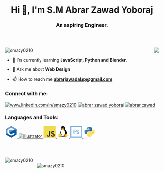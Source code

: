<h1 align="center">Hi 👋, I'm S.M Abrar Zawad Yoboraj</h1>
<h3 align="center">An aspiring Engineer.</h3>

<br><br>

<img align="right" src="https://media.giphy.com/media/2IudUHdI075HL02Pkk/giphy.gif">

<p align="left"> <img src="https://komarev.com/ghpvc/?username=smazy0210&label=Profile%20views&color=0e75b6&style=flat" alt="smazy0210" /> </p>


- 🌱 I’m currently learning **JavaScript, Python and Blender.**

- 💬 Ask me about **Web Design**

- 📫 How to reach me **abrarjawadalap@gmail.com**

<h3 align="left">Connect with me:</h3>
<p align="left">
<a href="https://linkedin.com/in/smazy0210" target="blank"><img align="center" src="https://raw.githubusercontent.com/rahuldkjain/github-profile-readme-generator/master/src/images/icons/Social/linked-in-alt.svg" alt="www.linkedin.com/in/smazy0210" height="30" width="40" /></a>
<a href="https://www.facebook.com/abrarzawad0210/" target="blank"><img align="center" src="https://raw.githubusercontent.com/rahuldkjain/github-profile-readme-generator/master/src/images/icons/Social/facebook.svg" alt="abrar zawad yoboraj" height="30" width="40" /></a>
<a href="https://www.youtube.com/c/abrar zawad" target="blank"><img align="center" src="https://raw.githubusercontent.com/rahuldkjain/github-profile-readme-generator/master/src/images/icons/Social/youtube.svg" alt="abrar zawad" height="30" width="40" /></a>
</p>

<h3 align="left">Languages and Tools:</h3>
<p align="left"> <a href="https://www.cprogramming.com/" target="_blank" rel="noreferrer"> <img src="https://raw.githubusercontent.com/devicons/devicon/master/icons/c/c-original.svg" alt="c" width="40" height="40"/> </a> <a href="https://www.adobe.com/in/products/illustrator.html" target="_blank" rel="noreferrer"> <img src="https://www.vectorlogo.zone/logos/adobe_illustrator/adobe_illustrator-icon.svg" alt="illustrator" width="40" height="40"/> </a> <a href="https://developer.mozilla.org/en-US/docs/Web/JavaScript" target="_blank" rel="noreferrer"> <img src="https://raw.githubusercontent.com/devicons/devicon/master/icons/javascript/javascript-original.svg" alt="javascript" width="40" height="40"/> </a> <a href="https://www.linux.org/" target="_blank" rel="noreferrer"> <img src="https://raw.githubusercontent.com/devicons/devicon/master/icons/linux/linux-original.svg" alt="linux" width="40" height="40"/> </a> <a href="https://www.photoshop.com/en" target="_blank" rel="noreferrer"> <img src="https://raw.githubusercontent.com/devicons/devicon/master/icons/photoshop/photoshop-line.svg" alt="photoshop" width="40" height="40"/> </a> <a href="https://www.python.org" target="_blank" rel="noreferrer"> <img src="https://raw.githubusercontent.com/devicons/devicon/master/icons/python/python-original.svg" alt="python" width="40" height="40"/> </a> </p>

<br><br>

<div><img margin="0" align="left" width="370px" src="https://github-readme-stats.vercel.app/api/top-langs?username=smazy0210&show_icons=true&locale=en&layout=compact&theme=transparent&title_color=FFFFFF&text_color=f0f0f0" alt="smazy0210" />

<img margin="0" align="right" width="400px" src="https://github-readme-stats.vercel.app/api?username=smazy0210&show_icons=true&locale=en&theme=transparent&title_color=FFFFFF&text_color=f0f0f0" alt="smazy0210" /></div>

